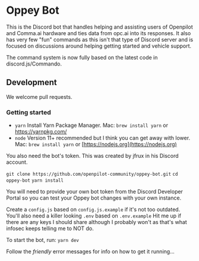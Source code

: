 # Oppey Bot

This is the Discord bot that handles helping and assisting users of Openpilot and Comma.ai hardware and ties data from opc.ai into its responses. It also has very few "fun" commands as this isn't that type of Discord server and is focused on discussions around helping getting started and vehicle support.

The command system is now fully based on the latest code in discord.js/Commando.

## Development
We welcome pull requests.

### Getting started
- `yarn` Install Yarn Package Manager. Mac: `brew install yarn` or https://yarnpkg.com/
- `node` Version 11+ recommended but I think you can get away with lower.
  Mac: `brew install yarn` or [https://nodejs.org](https://nodejs.org)

You also need the bot's token. This was created by jfrux in his Discord account. 

`git clone https://github.com/openpilot-community/oppey-bot.git`
`cd oppey-bot`
`yarn install`

You will need to provide your own bot token from the Discord Developer Portal so you can test your Oppey bot changes with your own instance.

Create a `config.js` based on `config.js.example` if it's not too outdated.
You'll also need a killer looking `.env` based on `.env.example`
Hit me up if there are any keys I should share although I probably won't as that's what infosec keeps telling me to NOT do.

To start the bot, run:
`yarn dev`

Follow the *friendly* error messages for info on how to get it running...
